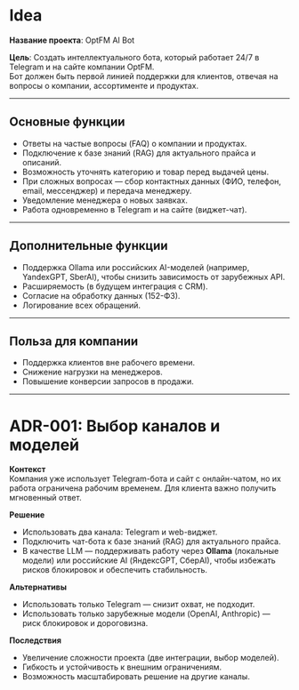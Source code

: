 # Idea

**Название проекта**: OptFM AI Bot

**Цель**: Создать интеллектуального бота, который работает 24/7 в Telegram и на сайте компании OptFM.  
Бот должен быть первой линией поддержки для клиентов, отвечая на вопросы о компании, ассортименте и продуктах.

---

## Основные функции
- Ответы на частые вопросы (FAQ) о компании и продуктах.
- Подключение к базе знаний (RAG) для актуального прайса и описаний.
- Возможность уточнять категорию и товар перед выдачей цены.
- При сложных вопросах — сбор контактных данных (ФИО, телефон, email, мессенджер) и передача менеджеру.
- Уведомление менеджера о новых заявках.
- Работа одновременно в Telegram и на сайте (виджет-чат).

---

## Дополнительные функции
- Поддержка Ollama или российских AI-моделей (например, YandexGPT, SberAI), чтобы снизить зависимость от зарубежных API.
- Расширяемость (в будущем интеграция с CRM).
- Согласие на обработку данных (152-ФЗ).
- Логирование всех обращений.

---

## Польза для компании
- Поддержка клиентов вне рабочего времени.
- Снижение нагрузки на менеджеров.
- Повышение конверсии запросов в продажи.

---

# ADR-001: Выбор каналов и моделей

**Контекст**  
Компания уже использует Telegram-бота и сайт с онлайн-чатом, но их работа ограничена рабочим временем. Для клиента важно получить мгновенный ответ.

**Решение**  
- Использовать два канала: Telegram и web-виджет.  
- Подключить чат-бота к базе знаний (RAG) для актуального прайса.  
- В качестве LLM — поддерживать работу через **Ollama** (локальные модели) или российские AI (ЯндексGPT, СберAI), чтобы избежать рисков блокировок и обеспечить стабильность.

**Альтернативы**  
- Использовать только Telegram — снизит охват, не подходит.  
- Использовать только зарубежные модели (OpenAI, Anthropic) — риск блокировок и дороговизна.  

**Последствия**  
- Увеличение сложности проекта (две интеграции, выбор моделей).  
- Гибкость и устойчивость к внешним ограничениям.  
- Возможность масштабировать решение на другие каналы.
